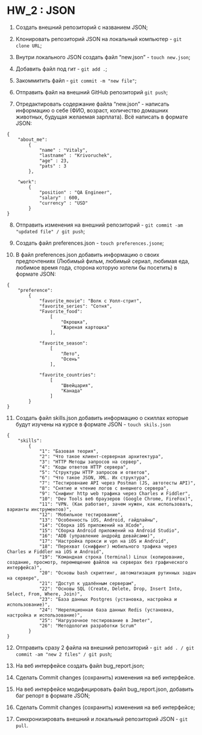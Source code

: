 # HW_2 : JSON

1. Создать внешний репозиторий c названием JSON;

2. Клонировать репозиторий JSON на локальный компьютер - `git clone URL`;
 
3. Внутри локального JSON создать файл “new.json” - `touch new.json`;
 
4. Добавить файл под гит - `git add .`; 
 
5. Закоммитить файл - `git commit -m "new file"`;
 
6. Отправить файл на внешний GitHub репозиторий `git push`;
 
7. Отредактировать содержание файла “new.json” - написать информацию о себе (ФИО, возраст, 
    количество домашних животных, будущая желаемая зарплата). Всё написать в формате JSON:

```
{
    "about_me":
        {
		    "name" : "Vitaly",
		    "lastname" : "Krivoruchek",
		    "age" : 23,
		    "pats" : 3
		},

	"work":
		{
		    "position" : "QA Engineer",
		    "salary" : 600,
		    "currency" : "USD"
		}		
}	
```

8. Отправить изменения на внешний репозиторий - `git commit -am "updated file" / git push`;
 
9. Создать файл preferences.json - `touch preferences.jsone`;
 
10. В файл preferences.json добавить информацию о своих предпочтениях (Любимый фильм, любимый сериал, любимая еда, любимое время года, сторона которую хотели бы посетить) в формате JSON:

```
{
    "preference":
        {
            "favorite_movie": "Волк с Уолл-стрит",
            "favorite_series": "Сотня",
            "Favorite_food":
                [
                    "Окрошка",
                    "Жареная картошка"
                ],

            "favorite_season":
                [
                    "Лето",
                    "Осень"
                ],

            "favorite_countries":
                [
                    "Швейцария",
                    "Канада"
                ]
        }
}
```
 
11. Создать файл skills.json добавить информацию о скиллах которые будут изучены на курсе в формате JSON - `touch skils.json`

```
{
    "skills":
        {
            "1": "Базовая теория",
            "2": "Что такое клиент-серверная архитектура",
            "3": "HTTP Методы запросов на сервер",
            "4": "Коды ответов HTTP сервера",
            "5": "Структуры HTTP запросов и ответов",
            "6": "Что такое JSON, XML. Их структура",
            "7": "Тестировнаие API через Postman (JS, автотесты API)",
            "8": "Снятие и чтение логов с внешнего сервера",
            "9": "Снифинг http web трафика через Charles и Fiddler",
            "10": "Dev Tools веб браузеров (Google Chrome, FireFox)",
            "11": "VPN. (Как работает, зачем нужен, как использовать, варианты инструментов)",
            "12": "Мобильное тестирование",
            "13": "Особенность iOS, Android, гайдлайны",
            "14": "Сборка iOS приложений на XCode",
            "15": "Сборка Android приложений на Android Studio",
            "16": "ADB (управление андройд девайсами)",
            "17": "Настройка прокси и vpn на iOS и Android",
            "18": "Перехват (сниффинг) мобильного трафика через Charles и Fiddler на iOS и Android",
            "19": "Командная строка (terminal) Linux (копирование, создание, просмотр, перемещение файлов на серверах без графического интерфейса)",
            "20": "Основы bash скриптинг, автоматизация рутинных задач на сервере",
            "21": "Доступ к удалённым серверам",
            "22": "Основы SQL (Create, Delete, Drop, Insert Into, Select, From, Where, Join)",
            "23": "База данных Postgres (установка, настройка и использование)",
            "24": "Нереляционная база данных Redis (установка, настройка и использование)",
            "25": "Нагрузочное тестирование в Jmeter",
            "26": "Методология разработки Scrum"
        }
}
```

12. Отправить сразу 2 файла на внешний репозиторий - `git add . / git commit -am "new 2 files" / git push`;
 
13. На веб интерфейсе создать файл bug_report.json;
 
14. Сделать Commit changes (сохранить) изменения на веб интерфейсе.
 
15. На веб интерфейсе модифицировать файл bug_report.json, добавить баг репорт в формате JSON;
 
16. Сделать Commit changes (сохранить) изменения на веб интерфейсе;
 
27. Синхронизировать внешний и локальный репозиторий JSON - `git pull`.

